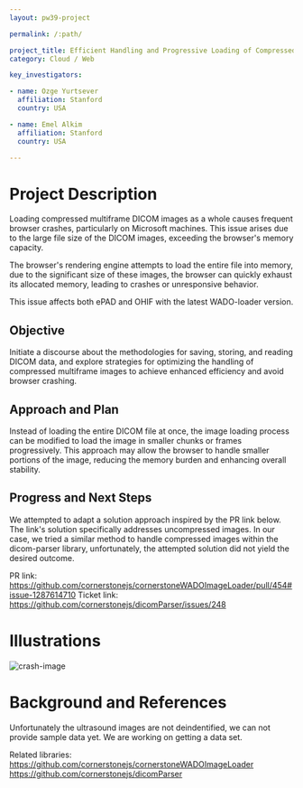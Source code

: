 ```yaml
---
layout: pw39-project

permalink: /:path/

project_title: Efficient Handling and Progressive Loading of Compressed Multiframe DICOM Images
category: Cloud / Web

key_investigators:

- name: Ozge Yurtsever
  affiliation: Stanford
  country: USA

- name: Emel Alkim
  affiliation: Stanford
  country: USA

---
```


# Project Description

<!-- Add a short paragraph describing the project. -->

Loading compressed multiframe DICOM images as a whole causes frequent browser crashes, particularly on Microsoft machines. This issue arises due to the large file size of the DICOM images, exceeding the browser's memory capacity.

The browser's rendering engine attempts to load the entire file into memory, due to the significant size of these images, the browser can quickly exhaust its allocated memory, leading to crashes or unresponsive behavior.

This issue affects both ePAD and OHIF with the latest WADO-loader version.

## Objective

<!-- Describe here WHAT you would like to achieve (what you will have as end result). -->

Initiate a discourse about the methodologies for saving, storing, and reading DICOM data, and explore strategies for optimizing the handling of compressed multiframe images to achieve enhanced efficiency and avoid browser crashing.

## Approach and Plan

<!-- Describe here HOW you would like to achieve the objectives stated above. -->

Instead of loading the entire DICOM file at once, the image loading process can be modified to load the image in smaller chunks or frames progressively. This approach may allow the browser to handle smaller portions of the image, reducing the memory burden and enhancing overall stability.

## Progress and Next Steps

<!-- Update this section as you make progress, describing of what you have ACTUALLY DONE.
     If there are specific steps that you could not complete then you can describe them here, too. -->

We attempted to adapt a solution approach inspired by the PR link below. The link's solution specifically addresses uncompressed images. In our case, we tried a similar method to handle compressed images within the dicom-parser library, unfortunately, the attempted solution did not yield the desired outcome.

PR link: <https://github.com/cornerstonejs/cornerstoneWADOImageLoader/pull/454#issue-1287614710>
Ticket link: <https://github.com/cornerstonejs/dicomParser/issues/248>

# Illustrations

<!-- Add pictures and links to videos that demonstrate what has been accomplished. -->

![crash-image](https://github.com/NA-MIC/ProjectWeek/assets/9955081/9f80cbd7-cfa7-4c54-934c-9d165fe38e1a)

# Background and References

<!-- If you developed any software, include link to the source code repository.
     If possible, also add links to sample data, and to any relevant publications. -->

Unfortunately the ultrasound images are not deindentified, we can not provide sample data yet. We are working on getting a data set.

Related libraries:
<https://github.com/cornerstonejs/cornerstoneWADOImageLoader>
<https://github.com/cornerstonejs/dicomParser>
